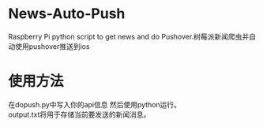 # News-Auto-Push
Raspberry Pi python script to get news and do Pushover.树莓派新闻爬虫并自动使用pushover推送到ios

# 使用方法
在dopush.py中写入你的api信息 然后使用python运行。  
output.txt将用于存储当前要发送的新闻消息。
